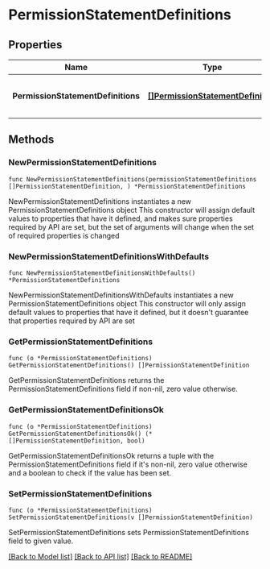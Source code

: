 # PermissionStatementDefinitions

## Properties

Name | Type | Description | Notes
------------ | ------------- | ------------- | -------------
**PermissionStatementDefinitions** | [**[]PermissionStatementDefinition**](PermissionStatementDefinition.md) | List of permission statement definitions. | 

## Methods

### NewPermissionStatementDefinitions

`func NewPermissionStatementDefinitions(permissionStatementDefinitions []PermissionStatementDefinition, ) *PermissionStatementDefinitions`

NewPermissionStatementDefinitions instantiates a new PermissionStatementDefinitions object
This constructor will assign default values to properties that have it defined,
and makes sure properties required by API are set, but the set of arguments
will change when the set of required properties is changed

### NewPermissionStatementDefinitionsWithDefaults

`func NewPermissionStatementDefinitionsWithDefaults() *PermissionStatementDefinitions`

NewPermissionStatementDefinitionsWithDefaults instantiates a new PermissionStatementDefinitions object
This constructor will only assign default values to properties that have it defined,
but it doesn't guarantee that properties required by API are set

### GetPermissionStatementDefinitions

`func (o *PermissionStatementDefinitions) GetPermissionStatementDefinitions() []PermissionStatementDefinition`

GetPermissionStatementDefinitions returns the PermissionStatementDefinitions field if non-nil, zero value otherwise.

### GetPermissionStatementDefinitionsOk

`func (o *PermissionStatementDefinitions) GetPermissionStatementDefinitionsOk() (*[]PermissionStatementDefinition, bool)`

GetPermissionStatementDefinitionsOk returns a tuple with the PermissionStatementDefinitions field if it's non-nil, zero value otherwise
and a boolean to check if the value has been set.

### SetPermissionStatementDefinitions

`func (o *PermissionStatementDefinitions) SetPermissionStatementDefinitions(v []PermissionStatementDefinition)`

SetPermissionStatementDefinitions sets PermissionStatementDefinitions field to given value.



[[Back to Model list]](../README.md#documentation-for-models) [[Back to API list]](../README.md#documentation-for-api-endpoints) [[Back to README]](../README.md)


